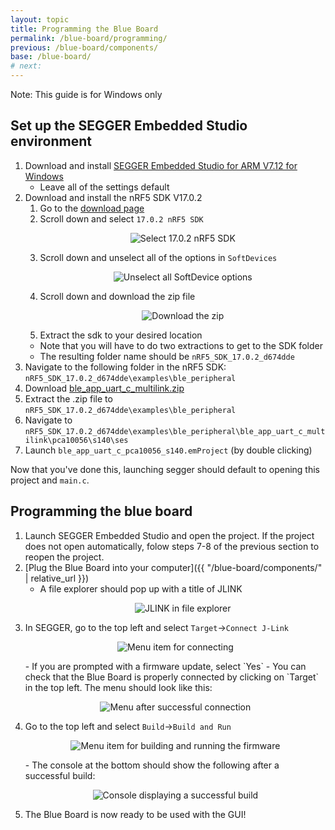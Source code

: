 ```yaml
---
layout: topic
title: Programming the Blue Board
permalink: /blue-board/programming/
previous: /blue-board/components/
base: /blue-board/
# next: 
---
```


Note: This guide is for Windows only

## Set up the SEGGER Embedded Studio environment

1. Download and install [SEGGER Embedded Studio for ARM V7.12 for Windows](https://www.segger.com/downloads/embedded-studio/Setup_EmbeddedStudio_ARM_v712_win_x64.exe)
    - Leave all of the settings default
2. Download and install the nRF5 SDK V17.0.2
    1. Go to the [download page](https://www.nordicsemi.com/Products/Development-software/nrf5-sdk/download)
    2. Scroll down and select `17.0.2 nRF5 SDK`
        <p align="center">
            <img src='{{ "/assets/img/blue-board/programming/2-Select.png" | relative_url }}' alt='Select 17.0.2 nRF5 SDK'>
        </p>
    3. Scroll down and unselect all of the options in `SoftDevices`
        <p align="center">
            <img src='{{ "/assets/img/blue-board/programming/3-Options.png" | relative_url }}' alt='Unselect all SoftDevice options'>
        </p>
    4. Scroll down and download the zip file
        <p align="center">
            <img src='{{ "/assets/img/blue-board/programming/4-Download.png" | relative_url }}' alt='Download the zip'>
        </p>
    5. Extract the sdk to your desired location
    - Note that you will have to do two extractions to get to the SDK folder
    - The resulting folder name should be `nRF5_SDK_17.0.2_d674dde`
3. Navigate to the following folder in the nRF5 SDK: `nRF5_SDK_17.0.2_d674dde\examples\ble_peripheral`
4. Download [ble_app_uart_c_multilink.zip](https://github.com/HarrisonAllen/neuromodular-wiki/releases/download/v1.2.1b/ble_app_uart_c_multilink.zip)
5. Extract the .zip file to `nRF5_SDK_17.0.2_d674dde\examples\ble_peripheral`
6. Navigate to `nRF5_SDK_17.0.2_d674dde\examples\ble_peripheral\ble_app_uart_c_multilink\pca10056\s140\ses`
7. Launch `ble_app_uart_c_pca10056_s140.emProject` (by double clicking)

Now that you've done this, launching segger should default to opening this project and `main.c`.

## Programming the blue board

1. Launch SEGGER Embedded Studio and open the project. If the project does not open automatically, folow steps 7-8 of the previous section to reopen the project.
2. [Plug the Blue Board into your computer]({{ "/blue-board/components/" | relative_url }})
    - A file explorer should pop up with a title of JLINK
        <p align="center">
            <img src='{{ "/assets/img/blue-board/programming/5-Popup.png" | relative_url }}' alt='JLINK in file explorer'>
        </p>
3. In SEGGER, go to the top left and select `Target`->`Connect J-Link`
    <p align="center">
        <img src='{{ "/assets/img/blue-board/programming/6-Connect.png" | relative_url }}' alt='Menu item for connecting'>
    </p>
    - If you are prompted with a firmware update, select `Yes`
    - You can check that the Blue Board is properly connected by clicking on `Target` in the top left. The menu should look like this:
        <p align="center">
            <img src='{{ "/assets/img/blue-board/programming/7-Connected.png" | relative_url }}' alt='Menu after successful connection'>
        </p>
4. Go to the top left and select `Build`->`Build and Run`
    <p align="center">
        <img src='{{ "/assets/img/blue-board/programming/8-Build.png" | relative_url }}' alt='Menu item for building and running the firmware'>
    </p>
    - The console at the bottom should show the following after a successful build:
        <p align="center">
            <img src='{{ "/assets/img/blue-board/programming/9-Success.png" | relative_url }}' alt='Console displaying a successful build'>
        </p>
5. The Blue Board is now ready to be used with the GUI!